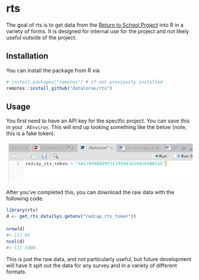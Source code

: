 
<!-- README.md is generated from README.Rmd. Please edit that file -->

# rts

<!-- badges: start -->

<!-- badges: end -->

The goal of rts is to get data from the [Return to School
Project](http://returntoschoolproject.org/) into R in a variety of
forms. It is designed for internal use for the project and not likely
useful outside of the project.

## Installation

You can install the package from R via

``` r
# install.packages("remotes") # if not previously installed
remotes::install_github("datalorax/rts")
```

## Usage

You first need to have an API key for the specific project. You can save
this in your `.REnviron`. This will end up looking something like the
below (note, this is a fake token).

![](img/renviron.png)

After you’ve completed this, you can download the raw data with the
following code.

``` r
library(rts)
d <- get_rts_data(Sys.getenv("redcap_rts_token"))

nrow(d)
#> [1] 85
ncol(d)
#> [1] 5490
```

This is just the raw data, and not particularly useful, but future
development will have it spit out the data for any survey and in a
variety of different formats.
